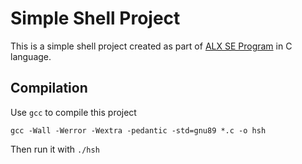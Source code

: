 # Simple Shell Project

This is a simple shell project created as part of [ALX SE Program](https://www.alxafrica.com/software-engineering/) in C language.

## Compilation

Use `gcc` to compile this project

    gcc -Wall -Werror -Wextra -pedantic -std=gnu89 *.c -o hsh

Then run it with `./hsh`
